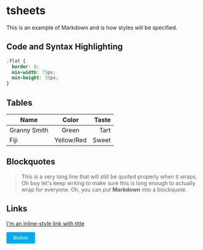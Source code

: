 # tsheets
This is an example of Markdown and is how styles will be specified.

## Code and Syntax Highlighting
```css
.flat {
  border: 0;
  min-width: 75px;
  min-height: 30px;
}
```
## Tables
| Name | Color | Taste |
|---|:---:|---:|
| Granny Smith | Green | Tart |
| Fiji | Yellow/Red | Sweet |

## Blockquotes
> This is a very long line that will still be quoted properly when it wraps. Oh boy let's keep writing to make sure this is long enough to actually wrap for everyone. Oh, you can *put* **Markdown** into a blockquote.

## Links
[I'm an inline-style link with title](https://www.google.com "Google's Homepage")

<button class="flat" style="background: #00acec; border: 0; color: #fff; border-radius: 3px; min-height: 30px; min-width:75px;">Button</button>
